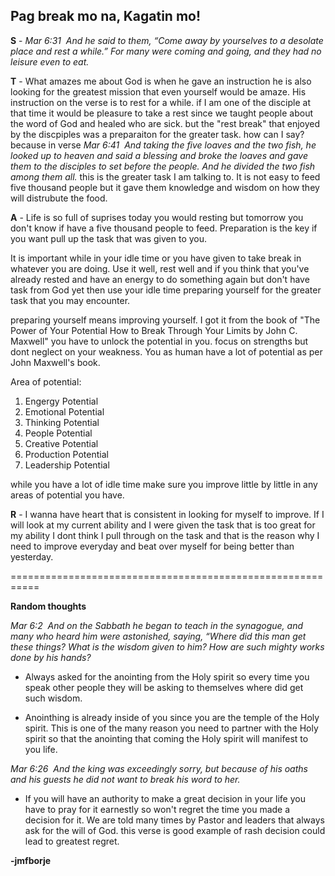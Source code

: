 ## Pag break mo na, Kagatin mo!


__S__ - _Mar 6:31  And he said to them, “Come away by yourselves to a desolate place and rest a while.” For many were coming and going, and they had no leisure even to eat._

__T__ - What amazes me about God is when he gave an instruction he is also looking for the greatest mission that even yourself would be amaze. His instruction on the verse is to rest for a while. if I am one of the disciple at that time it would be pleasure to take a rest since we taught people about the word of God and healed who are sick.
but the "rest break" that enjoyed by the discpiples was a preparaiton for the greater task. how can I say? because in verse 
_Mar 6:41  And taking the five loaves and the two fish, he looked up to heaven and said a blessing and broke the loaves and gave them to the disciples to set before the people. And he divided the two fish among them all._ this is the greater task I am talking to. It is not easy to feed five thousand people but it gave them knowledge and wisdom on how they will distrubute the food.

__A__ - Life is so full of suprises today you would resting but tomorrow you don't know if have a five thousand people to feed. Preparation is the key if you want pull up the task that was given to you. 

It is important while in your idle time or you have given to take break in whatever you are doing. Use it well, rest well and if you think that you've already rested and have an energy to do something again but don't have task from God yet then use your idle time preparing yourself for the greater task that you may encounter.

preparing yourself means improving yourself. I got it from the book of "The Power of Your Potential How to Break Through Your Limits by John C. Maxwell" you have to unlock the potential in you. focus on strengths but dont neglect on your weakness. You as human have a lot of potential as per John Maxwell's book.

Area of potential:

1. Engergy Potential
2. Emotional Potential
3. Thinking Potential
4. People Potential
5. Creative Potential
6. Production Potential
7. Leadership Potential

while you have a lot of idle time make sure you improve little by little in any areas of potential you have.

__R__ - I wanna have heart that is consistent in looking for myself to improve. If I will look at my current ability and I were given the task that is too great for my ability I dont think I pull through on the task and that is the reason why I need to improve everyday and beat over myself for being better than yesterday.




===========================================================



__Random thoughts__

_Mar 6:2  And on the Sabbath he began to teach in the synagogue, and many who heard him were astonished, saying, “Where did this man get these things? What is the wisdom given to him? How are such mighty works done by his hands?_

- Always asked for the anointing from the Holy spirit so every time you speak other people they will be asking to themselves where did get such wisdom.

- Anointhing is already inside of you since you are the temple of the Holy spirit. This is one of the many reason you need to partner with the Holy spirit so that the anointing that coming the Holy spirit will manifest to  you life.

_Mar 6:26  And the king was exceedingly sorry, but because of his oaths and his guests he did not want to break his word to her._

- If you will have an authority to make a great decision in your life you have to pray for it earnestly so won't regret the time you made a decision for it. We are told many times by Pastor and leaders that always ask for the will of God. this verse is good example of rash decision could lead to greatest regret.


__-jmfborje__